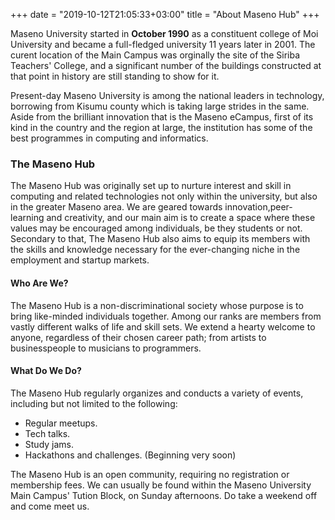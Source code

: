 +++
date = "2019-10-12T21:05:33+03:00"
title = "About Maseno Hub"
+++

Maseno University started in **October 1990** as a constituent college of Moi University and became a full-fledged university 11 years later in 2001. The curent location of the Main Campus was orginally the site of the Siriba Teachers' College, and a significant number of the buildings constructed at that point in history are still standing to show for it.

Present-day Maseno University is among the national leaders in technology, borrowing from Kisumu county which is taking large strides in the same. Aside from the brilliant innovation that is the Maseno eCampus, first of its kind in the country and the region at large, the institution has some of the best programmes in computing and informatics.

### The Maseno Hub

The Maseno Hub was originally set up to nurture interest and skill in computing and related technologies not only within the university, but also in the greater Maseno area. We are geared towards innovation,peer-learning and creativity, and our main aim is to create a space where these values may be encouraged among individuals, be they students or not. Secondary to that, The Maseno Hub also aims to equip its members with the skills and knowledge necessary for the ever-changing niche in the employment and startup markets.  

#### Who Are We? 

The Maseno Hub is a non-discriminational society whose purpose is to bring like-minded individuals together. Among our ranks are members from vastly different walks of life and skill sets. We extend a hearty welcome to anyone, regardless of their chosen career path; from artists to businesspeople to musicians to programmers.

#### What Do We Do?

The Maseno Hub regularly organizes and conducts a variety of events, including but not limited to the following:

* Regular meetups.
* Tech talks.
* Study jams.
* Hackathons and challenges. (Beginning very soon)

The Maseno Hub is an open community, requiring no registration or membership fees. We can usually be found within the Maseno University Main Campus' Tution Block, on Sunday afternoons. Do take a weekend off and come meet us.
